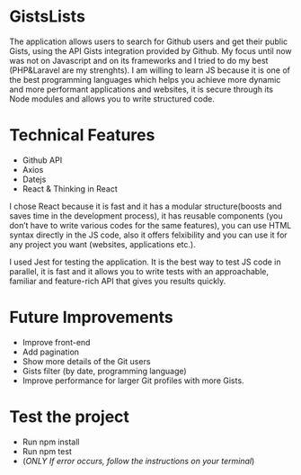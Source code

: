 # GistsLists
The application allows users to search for Github users and get their public Gists, using the API Gists integration provided by Github.
My focus until now was not on Javascript and on its frameworks and I tried to do my best (PHP&Laravel are my strenghts). I am willing to learn JS because it is one of the best programming languages which helps you achieve more dynamic and more performant applications and websites, it is secure through its Node modules and allows you to write structured code. 

# Technical Features
- Github API 
- Axios
- Datejs
- React & Thinking in React

I chose React because it is fast and it has a modular structure(boosts and saves time in the development process), it has reusable components (you don’t have to write various codes for the same features), you can use HTML syntax directly in the JS code, also it offers felxibility and you can use it for any project you want (websites, applications etc.).

I used Jest for testing the application. It is the best way to test JS code in parallel, it is fast and it allows you to write tests with an approachable, familiar and feature-rich API that gives you results quickly.


# Future Improvements
- Improve front-end
- Add pagination
- Show more details of the Git users
- Gists filter (by date, programming language)
- Improve performance for larger Git profiles with more Gists.

# Test the project
- Run npm install
- Run npm test
- (*ONLY If error occurs, follow the instructions on your terminal*)

